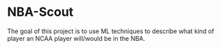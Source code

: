 # NBA-Scout
The goal of this project is to use ML techniques to describe what kind of player an NCAA player will/would be in the NBA.
